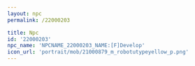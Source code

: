 ```yaml
---
layout: npc
permalink: /22000203

title: Npc
id: '22000203'
npc_name: 'NPCNAME_22000203_NAME:[F]Develop'
icon_url: 'portrait/mob/21000879_m_robotutypeyellow_p.png'
---
```

